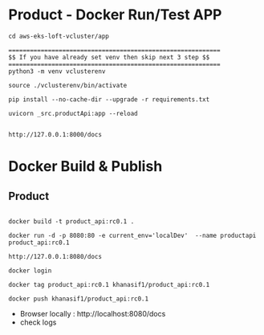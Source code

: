 # Product - Docker Run/Test APP

```
cd aws-eks-loft-vcluster/app 

===========================================================
$$ If you have already set venv then skip next 3 step $$
===========================================================
python3 -m venv vclusterenv 

source ./vclusterenv/bin/activate 

pip install --no-cache-dir --upgrade -r requirements.txt 

uvicorn _src.productApi:app --reload  


http://127.0.0.1:8000/docs

```

# Docker Build & Publish
 
## Product 
```

docker build -t product_api:rc0.1 .  

docker run -d -p 8080:80 -e current_env='localDev'  --name productapi product_api:rc0.1

http://127.0.0.1:8080/docs

docker login

docker tag product_api:rc0.1 khanasif1/product_api:rc0.1

docker push khanasif1/product_api:rc0.1

```

- Browser locally : http://localhost:8080/docs
- check logs
